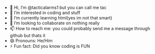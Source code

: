 - 👋 Hi, I’m @tacticalarms1 but you can call me tac
- 👀 I’m interested in coding and stuff
- 🌱 I’m currently learning html(yes im not that smart)
- 💞️ I’m looking to collaborate on nothing really
- 📫 How to reach me: you could probably send me a message through github but thats it
- 😄 Pronouns: He/Him
- ⚡ Fun fact: Did you know coding is FUN

<!---
tacticalarms1/tacticalarms1 is a ✨ special ✨ repository because its `README.md` (this file) appears on your GitHub profile.
You can click the Preview link to take a look at your changes.
--->
